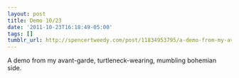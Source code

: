 ```yaml
---
layout: post
title: Demo 10/23
date: '2011-10-23T16:18:49-05:00'
tags: []
tumblr_url: http://spencertweedy.com/post/11834953795/a-demo-from-my-avant-garde-turtleneck-wearing
---
```

A demo from my avant-garde, turtleneck-wearing, mumbling bohemian side.
